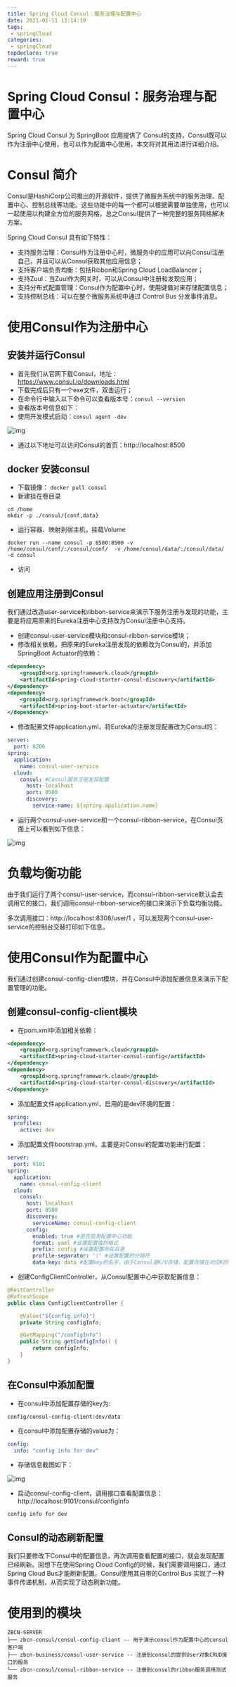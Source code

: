 ```yaml
---
title: Spring Cloud Consul：服务治理与配置中心
date: 2021-01-11 13:14:10
tags:
 - springCloud
categories:
 - springCloud
topdeclare: true
reward: true
---
```


# Spring Cloud Consul：服务治理与配置中心

Spring Cloud Consul 为 SpringBoot 应用提供了 Consul的支持，Consul既可以作为注册中心使用，也可以作为配置中心使用，本文将对其用法进行详细介绍。

# Consul 简介

Consul是HashiCorp公司推出的开源软件，提供了微服务系统中的服务治理、配置中心、控制总线等功能。这些功能中的每一个都可以根据需要单独使用，也可以一起使用以构建全方位的服务网格，总之Consul提供了一种完整的服务网格解决方案。

Spring Cloud Consul 具有如下特性：

- 支持服务治理：Consul作为注册中心时，微服务中的应用可以向Consul注册自己，并且可以从Consul获取其他应用信息；
- 支持客户端负责均衡：包括Ribbon和Spring Cloud LoadBalancer；
- 支持Zuul：当Zuul作为网关时，可以从Consul中注册和发现应用；
- 支持分布式配置管理：Consul作为配置中心时，使用键值对来存储配置信息；
- 支持控制总线：可以在整个微服务系统中通过 Control Bus 分发事件消息。

<!--more-->

# 使用Consul作为注册中心

## 安装并运行Consul

- 首先我们从官网下载Consul，地址：https://www.consul.io/downloads.html
- 下载完成后只有一个exe文件，双击运行；
- 在命令行中输入以下命令可以查看版本号：`consul --version`
- 查看版本号信息如下：
- 使用开发模式启动：`consul agent -dev `

![img](/zbcn.github.io/assets/postImg/springCloud/springcloud-11consul服务治理与配置中心/springcloud_consul_02.png)

- 通过以下地址可以访问Consul的首页：http://localhost:8500

## docker 安装consul

- 下载镜像： `docker pull consul`
- 新建挂在卷目录

```shell
cd /home
mkdir -p ./consul/{conf,data}
```

- 运行容器、映射到宿主机，挂载Volume

```shell
docker run --name consul -p 8500:8500 -v /home/consul/conf/:/consul/conf/  -v /home/consul/data/:/consul/data/ -d consul

```

- 访问



## 创建应用注册到Consul

我们通过改造user-service和ribbon-service来演示下服务注册与发现的功能，主要是将应用原来的Eureka注册中心支持改为Consul注册中心支持。

- 创建consul-user-service模块和consul-ribbon-service模块；
- 修改相关依赖，把原来的Eureka注册发现的依赖改为Consul的，并添加SpringBoot Actuator的依赖：

```xml
<dependency>
    <groupId>org.springframework.cloud</groupId>
    <artifactId>spring-cloud-starter-consul-discovery</artifactId>
</dependency>
<dependency>
    <groupId>org.springframework.boot</groupId>
    <artifactId>spring-boot-starter-actuator</artifactId>
</dependency>
```

- 修改配置文件application.yml，将Eureka的注册发现配置改为Consul的：

```yaml
server:
  port: 8206
spring:
  application:
    name: consul-user-service
  cloud:
    consul: #Consul服务注册发现配置
      host: localhost
      port: 8500
      discovery:
        service-name: ${spring.application.name}
```

- 运行两个consul-user-service和一个consul-ribbon-service，在Consul页面上可以看到如下信息：

![img](/zbcn.github.io/assets/postImg/springCloud/springcloud-11consul服务治理与配置中心/springcloud_consul_03.png)

# 负载均衡功能

由于我们运行了两个consul-user-service，而consul-ribbon-service默认会去调用它的接口，我们调用consul-ribbon-service的接口来演示下负载均衡功能。

多次调用接口：http://localhost:8308/user/1 ，可以发现两个consul-user-service的控制台交替打印如下信息。

# 使用Consul作为配置中心

我们通过创建consul-config-client模块，并在Consul中添加配置信息来演示下配置管理的功能。

## 创建consul-config-client模块

- 在pom.xml中添加相关依赖：

```xml
<dependency>
    <groupId>org.springframework.cloud</groupId>
    <artifactId>spring-cloud-starter-consul-config</artifactId>
</dependency>
<dependency>
    <groupId>org.springframework.cloud</groupId>
    <artifactId>spring-cloud-starter-consul-discovery</artifactId>
</dependency>
```

- 添加配置文件application.yml，启用的是dev环境的配置：

```yaml
spring:
  profiles:
    active: dev
```

- 添加配置文件bootstrap.yml，主要是对Consul的配置功能进行配置：

```yaml
server:
  port: 9101
spring:
  application:
    name: consul-config-client
  cloud:
    consul:
      host: localhost
      port: 8500
      discovery:
        serviceName: consul-config-client
      config:
        enabled: true #是否启用配置中心功能
        format: yaml #设置配置值的格式
        prefix: config #设置配置所在目录
        profile-separator: ':' #设置配置的分隔符
        data-key: data #配置key的名字，由于Consul是K/V存储，配置存储在对应K的V中
```

- 创建ConfigClientController，从Consul配置中心中获取配置信息：

```java
@RestController
@RefreshScope
public class ConfigClientController {

    @Value("${config.info}")
    private String configInfo;

    @GetMapping("/configInfo")
    public String getConfigInfo() {
        return configInfo;
    }
}
```

## 在Consul中添加配置

- 在consul中添加配置存储的key为:

```shell
config/consul-config-client:dev/data
```

- 在consul中添加配置存储的value为：

```yaml
config:
  info: "config info for dev"
```

- 存储信息截图如下：

![img](/zbcn.github.io/assets/postImg/springCloud/springcloud-11consul服务治理与配置中心/springcloud_consul_04.png)

- 启动consul-config-client，调用接口查看配置信息：http://localhost:9101/consul/configInfo

```shell
config info for dev
```

## Consul的动态刷新配置

我们只要修改下Consul中的配置信息，再次调用查看配置的接口，就会发现配置已经刷新。回想下在使用Spring Cloud Config的时候，我们需要调用接口，通过Spring Cloud Bus才能刷新配置。Consul使用其自带的Control Bus 实现了一种事件传递机制，从而实现了动态刷新功能。

# 使用到的模块

```shell
ZBCN-SERVER
├── zbcn-consul/consul-config-client -- 用于演示consul作为配置中心的consul客户端
├── zbcn-business/consul-user-service -- 注册到consul的提供User对象CRUD接口的服务
└── zbcn-consul/consul-ribbon-service -- 注册到consul的ribbon服务调用测试服务
```



